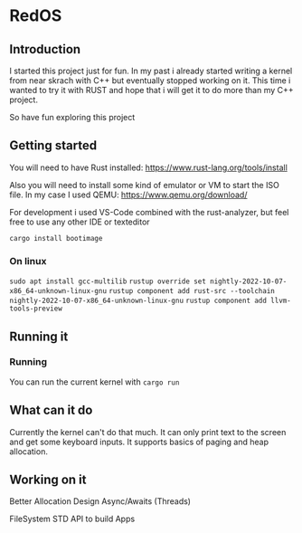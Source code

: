 # RedOS

## Introduction

I started this project just for fun. In my past i already started writing a kernel from near skrach with C++ but eventually stopped working on it. This time i wanted to try it with RUST and hope that i will get it to do more than my C++ project.

So have fun exploring this project

## Getting started

You will need to have Rust installed:
https://www.rust-lang.org/tools/install

Also you will need to install some kind of emulator or VM to start the ISO file.
In my case I used QEMU:
https://www.qemu.org/download/

For development i used VS-Code combined with the rust-analyzer, but feel free to use any other IDE or texteditor

`cargo install bootimage`

### On linux

`sudo apt install gcc-multilib`
`rustup override set nightly-2022-10-07-x86_64-unknown-linux-gnu`
`rustup component add rust-src --toolchain nightly-2022-10-07-x86_64-unknown-linux-gnu`
`rustup component add llvm-tools-preview `

## Running it

### Running

You can run the current kernel with `cargo run`

## What can it do

Currently the kernel can't do that much. It can only print text to the screen and get some keyboard inputs.
It supports basics of paging and heap allocation.

## Working on it

Better Allocation Design
Async/Awaits (Threads)

FileSystem
STD
API to build Apps
